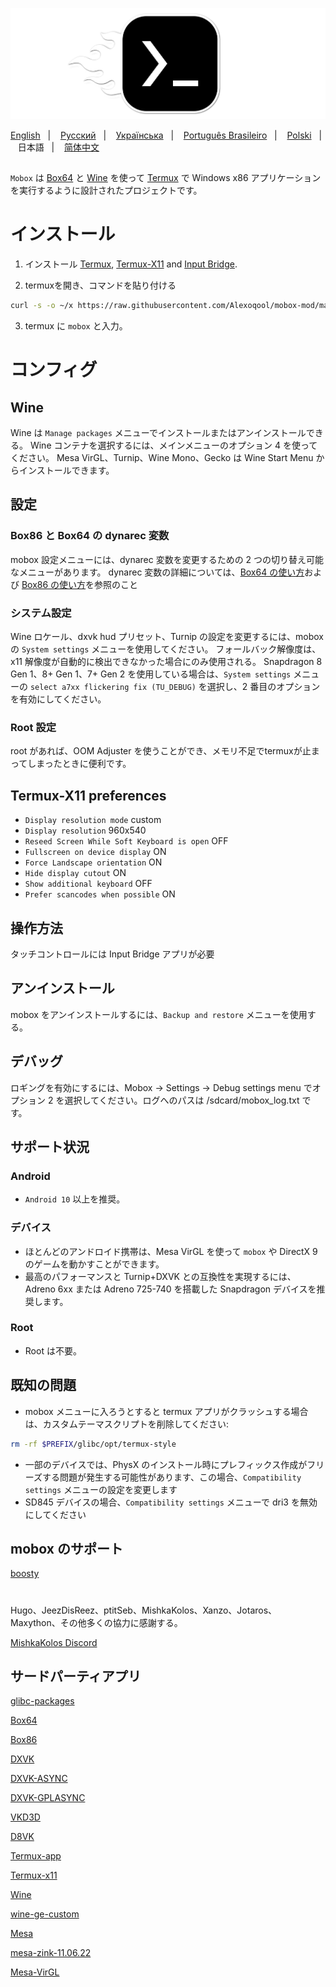 ![logo](docs/img/logo.png "logo")

<a href="https://github.com/Alexoqool/mobox-mod/tree/main">English</a>
&nbsp;&nbsp;| &nbsp;&nbsp;
<a href="https://github.com/Alexoqool/mobox-mod/blob/main/README-ru.md">Русский</a>
&nbsp;&nbsp;| &nbsp;&nbsp;
<a href="https://github.com/Alexoqool/mobox-mod/blob/main/README-ua.md">Українська</a>
&nbsp;&nbsp;| &nbsp;&nbsp;
<a href="https://github.com/Alexoqool/mobox-mod/blob/main/README-pt_BR.md">Português Brasileiro</a>
&nbsp;&nbsp;| &nbsp;&nbsp;
<a href="https://github.com/Alexoqool/mobox-mod/blob/main/README-pl.md">Polski</a>
&nbsp;&nbsp;| &nbsp;&nbsp;
日本語
&nbsp;&nbsp;| &nbsp;&nbsp;
<a href="https://github.com/Alexoqool/mobox-mod/blob/main/README-zh_CN.md">简体中文</a>

##

`Mobox` は [Box64](https://github.com/ptitSeb/box64) と [Wine](https://www.winehq.org/) を使って [Termux](https://github.com/termux/termux-app) で Windows x86 アプリケーションを実行するように設計されたプロジェクトです。

# インストール
1. インストール
[Termux](https://f-droid.org/repo/com.termux_118.apk),
[Termux-X11](https://raw.githubusercontent.com/Alexoqool/mobox-mod/main/components/termux-x11.apk) and
[Input Bridge](https://raw.githubusercontent.com/Alexoqool/mobox-mod/main/components/inputbridge.apk).

2. termuxを開き、コマンドを貼り付ける

```bash
curl -s -o ~/x https://raw.githubusercontent.com/Alexoqool/mobox-mod/main/install && . ~/x
```

3. termux に `mobox` と入力。

# コンフィグ
## Wine
Wine は `Manage packages` メニューでインストールまたはアンインストールできる。
Wine コンテナを選択するには、メインメニューのオプション 4 を使ってください。
Mesa VirGL、Turnip、Wine Mono、Gecko は Wine Start Menu からインストールできます。
## 設定
### Box86 と Box64 の dynarec 変数
mobox 設定メニューには、dynarec 変数を変更するための 2 つの切り替え可能なメニューがあります。
dynarec 変数の詳細については、[Box64 の使い方](https://github.com/ptitSeb/box64/blob/main/docs/USAGE.md)および [Box86 の使い方](https://github.com/ptitSeb/box86/blob/master/docs/USAGE.md)を参照のこと
### システム設定
Wine ロケール、dxvk hud プリセット、Turnip の設定を変更するには、mobox の `System settings` メニューを使用してください。
フォールバック解像度は、x11 解像度が自動的に検出できなかった場合にのみ使用される。
Snapdragon 8 Gen 1、8+ Gen 1、7+ Gen 2 を使用している場合は、`System settings` メニューの `select a7xx flickering fix (TU_DEBUG)` を選択し、2 番目のオプションを有効にしてください。
### Root 設定
root があれば、OOM Adjuster を使うことができ、メモリ不足でtermuxが止まってしまったときに便利です。
## Termux-X11 preferences
* `Display resolution mode` custom
* `Display resolution` 960x540
* `Reseed Screen While Soft Keyboard is open` OFF
* `Fullscreen on device display` ON
* `Force Landscape orientation` ON
* `Hide display cutout` ON
* `Show additional keyboard` OFF
* `Prefer scancodes when possible` ON
## 操作方法
タッチコントロールには Input Bridge アプリが必要
## アンインストール
mobox をアンインストールするには、`Backup and restore` メニューを使用する。
## デバッグ
ロギングを有効にするには、Mobox -> Settings -> Debug settings menu でオプション 2 を選択してください。ログへのパスは /sdcard/mobox_log.txt です。

## サポート状況
### Android
* `Android 10` 以上を推奨。
### デバイス
* ほとんどのアンドロイド携帯は、Mesa VirGL を使って `mobox` や DirectX 9 のゲームを動かすことができます。
* 最高のパフォーマンスと Turnip+DXVK との互換性を実現するには、Adreno 6xx または Adreno 725-740 を搭載した Snapdragon デバイスを推奨します。
### Root
* Root は不要。

## 既知の問題
* mobox メニューに入ろうとすると termux アプリがクラッシュする場合は、カスタムテーマスクリプトを削除してください:
```bash
rm -rf $PREFIX/glibc/opt/termux-style
```
* 一部のデバイスでは、PhysX のインストール時にプレフィックス作成がフリーズする問題が発生する可能性があります、この場合、`Compatibility settings` メニューの設定を変更します
* SD845 デバイスの場合、`Compatibility settings` メニューで dri3 を無効にしてください

## mobox のサポート
[boosty](https://boosty.to/olegos/donate)

#
Hugo、JeezDisReez、ptitSeb、MishkaKolos、Xanzo、Jotaros、Maxython、その他多くの協力に感謝する。

[MishkaKolos Discord](https://discord.gg/ZAQnZzbCXq)


## サードパーティアプリ

[glibc-packages](https://github.com/termux-pacman/glibc-packages)

[Box64](https://github.com/ptitSeb/box64)

[Box86](https://github.com/ptitSeb/box86)

[DXVK](https://github.com/doitsujin/dxvk)

[DXVK-ASYNC](https://github.com/Sporif/dxvk-async)

[DXVK-GPLASYNC](https://gitlab.com/Ph42oN/dxvk-gplasync)

[VKD3D](https://github.com/lutris/vkd3d)

[D8VK](https://github.com/AlpyneDreams/d8vk)

[Termux-app](https://github.com/termux/termux-app)

[Termux-x11](https://github.com/termux/termux-x11)

[Wine](https://wiki.winehq.org/Licensing)

[wine-ge-custom](https://github.com/GloriousEggroll/wine-ge-custom)

[Mesa](https://docs.mesa3d.org/license.html)

[mesa-zink-11.06.22](https://github.com/alexvorxx/mesa-zink-11.06.22)

[Mesa-VirGL](https://github.com/alexvorxx/Mesa-VirGL)

